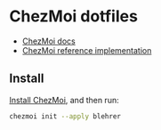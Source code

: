 # ChezMoi dotfiles

- [ChezMoi docs](https://www.chezmoi.io/reference/)
- [ChezMoi reference implementation](https://github.com/twpayne/dotfiles)

## Install

[Install ChezMoi](https://www.chezmoi.io/install/), and then run:

```sh
chezmoi init --apply blehrer
```
